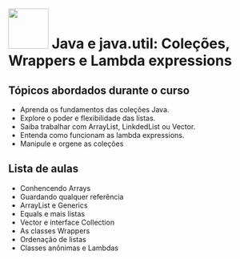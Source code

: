 <h1>
  <img src="https://www.alura.com.br/assets/api/cursos/java-util-lambdas.svg" height="80" width="80">
  Java e java.util: Coleções, Wrappers e Lambda expressions
  </br>
</h1>


## Tópicos abordados durante o curso

* Aprenda os fundamentos das coleções Java.
* Explore o poder e flexibilidade das listas.
* Saiba trabalhar com ArrayList, LinkdedList ou Vector.
* Entenda como funcionam as lambda expressions.
* Manipule e orgene as coleções

## Lista de aulas

* Conhencendo Arrays 
* Guardando qualquer referência
* ArrayList e Generics
* Equals e mais listas
* Vector e interface Collection
* As classes Wrappers
* Ordenação de listas
* Classes anônimas e Lambdas
